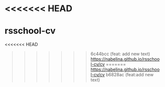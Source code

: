 <<<<<<< HEAD
=======
# rsschool-cv
<<<<<<< HEAD
>>>>>>> 6c44bcc (feat: add new text)
https://nabelina.github.io/rsschool-cv/cv
=======
https://nabelina.github.io/rsschool-cv/cv
>>>>>>> b6828ac (feat:add new text)
